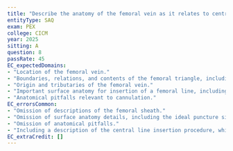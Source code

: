 ```yaml
---
title: "Describe the anatomy of the femoral vein as it relates to central venous cannulation."
entityType: SAQ
exam: PEX
college: CICM
year: 2025
sitting: A
question: 8
passRate: 45
EC_expectedDomains:
- "Location of the femoral vein."
- "Boundaries, relations, and contents of the femoral triangle, including the femoral sheath."
- "Origin and tributaries of the femoral vein."
- "Important surface anatomy for insertion of a femoral line, including the ideal puncture site."
- "Anatomical pitfalls relevant to cannulation."
EC_errorsCommon:
- "Omission of descriptions of the femoral sheath."
- "Omission of surface anatomy details, including the ideal puncture site."
- "Omission of anatomical pitfalls."
- "Including a description of the central line insertion procedure, which was not required."
EC_extraCredit: []
---
```

